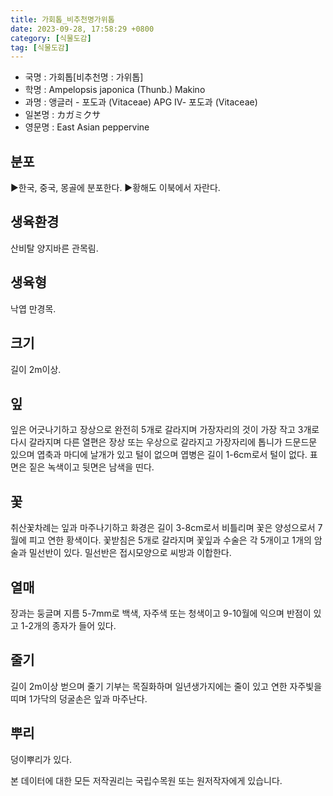 ```yaml
---
title: 가회톱_비추천명가위톱
date: 2023-09-28, 17:58:29 +0800
category: [식물도감]
tag: [식물도감]
---
```




- 국명 : 가회톱[비추천명 : 가위톱]
- 학명 : Ampelopsis japonica (Thunb.) Makino
- 과명 : 앵글러 - 포도과 (Vitaceae) APG Ⅳ- 포도과 (Vitaceae)
- 일본명 : カガミクサ
- 영문명 : East Asian peppervine


## 분포
▶한국, 중국, 몽골에 분포한다.▶황해도 이북에서 자란다.
## 생육환경
산비탈 양지바른 관목림.
## 생육형
낙엽 만경목.
## 크기
길이 2m이상.
## 잎
잎은 어긋나기하고 장상으로 완전히 5개로 갈라지며 가장자리의 것이 가장 작고 3개로 다시 갈라지며 다른 열편은 장상 또는 우상으로 갈라지고 가장자리에 톱니가 드문드문 있으며 엽축과 마디에 날개가 있고 털이 없으며 엽병은 길이 1-6cm로서 털이 없다. 표면은 짙은 녹색이고 뒷면은 남색을 띤다.
## 꽃
취산꽃차례는 잎과 마주나기하고 화경은 길이 3-8cm로서 비틀리며 꽃은 양성으로서 7월에 피고 연한 황색이다. 꽃받침은 5개로 갈라지며 꽃잎과 수술은 각 5개이고 1개의 암술과 밀선반이 있다. 밀선반은 접시모양으로 씨방과 이합한다.
## 열매
장과는 둥글며 지름 5-7mm로 백색, 자주색 또는 청색이고 9-10월에 익으며 반점이 있고 1-2개의 종자가 들어 있다.
## 줄기
길이 2m이상 벋으며 줄기 기부는 목질화하며 일년생가지에는 줄이 있고 연한 자주빛을 띠며 1가닥의 덩굴손은 잎과 마주난다.
## 뿌리
덩이뿌리가 있다.






본 데이터에 대한 모든 저작권리는 국립수목원 또는 원저작자에게 있습니다.
